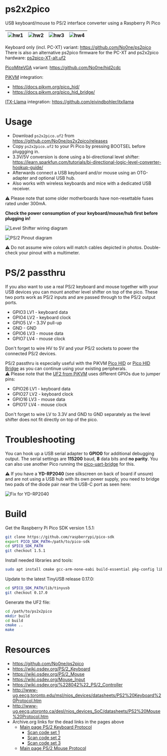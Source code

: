 # ps2x2pico
USB keyboard/mouse to PS/2 interface converter using a Raspberry Pi Pico


|![hw1](https://raw.githubusercontent.com/No0ne/ps2x2pico/main/doc/hw1.jpg) |![hw2](https://raw.githubusercontent.com/No0ne/ps2x2pico/main/doc/hw2.jpg) |![hw3](https://raw.githubusercontent.com/No0ne/ps2x2pico/main/doc/hw3.jpg) |![hw4](https://raw.githubusercontent.com/No0ne/ps2x2pico/main/doc/hw4.jpg) |
|-|-|-|-|

Keyboard only (incl. PC-XT) variant: https://github.com/No0ne/ps2pico  
There is also an alternative ps2pico firmware for the PC-XT and ps2x2pico hardware: [ps2pico-XT-alt.uf2](https://github.com/No0ne/ps2pico/releases/tag/2.1)

[PicoMiteVGA](https://geoffg.net/picomitevga.html) variant: https://github.com/No0ne/hid2cdc

[PiKVM](https://pikvm.org) integration:
* https://docs.pikvm.org/pico_hid/
* https://docs.pikvm.org/pico_hid_bridge/

[ITX-Llama](https://www.vogons.org/viewtopic.php?t=93480) integration:
https://github.com/eivindbohler/itxllama

# Usage
* Download `ps2x2pico.uf2` from https://github.com/No0ne/ps2x2pico/releases
* Copy `ps2x2pico.uf2` to your Pi Pico by pressing BOOTSEL before pluggging in.
* 3.3V/5V conversion is done using a bi-directional level shifter: https://learn.sparkfun.com/tutorials/bi-directional-logic-level-converter-hookup-guide/
* Afterwards connect a USB keyboard and/or mouse using an OTG-adapter and optional USB hub.
* Also works with wireless keyboards and mice with a dedicated USB receiver.


⚠️ Please note that some older motherboards have non-resettable fuses rated
under 300mA.

**Check the power consumption of your keyboard/mouse/hub first before plugging
in!**

![Level Shifter wiring diagram](doc/Level_shifter_diagram.svg)

![PS/2 Pinout diagram](doc/MiniDIN-6_Connector_Pinout_both_sides_CC0.svg)

⚠️ Do not assume wire colors will match cables depicted in photos. Double-check
your pinout with a multimeter.

# PS/2 passthru
If you also want to use a real PS/2 keyboard and mouse together with your USB devices you can mount another level shifter on top of the pico. These two ports work as PS/2 inputs and are passed through to the PS/2 output ports.
* GPIO3 LV1 - keyboard data
* GPIO4 LV2 - keyboard clock
* GPIO5 LV - 3.3V pull-up
* GND - GND
* GPIO6 LV3 - mouse data
* GPIO7 LV4 - mouse clock

Don't forget to wire HV to 5V and your PS/2 sockets to power the connected PS/2 devices.

PS/2 passthru is especially useful with the PiKVM [Pico HID](https://docs.pikvm.org/pico_hid/) or [Pico HID Bridge](https://docs.pikvm.org/pico_hid_bridge/) as you can continue using your existing peripherals.  
⚠️ Please note that the [UF2 from PiKVM](https://github.com/pikvm/kvmd/releases) uses different GPIOs due to jumper pins:
* GPIO26 LV1 - keyboard data
* GPIO27 LV2 - keyboard clock
* GPIO16 LV3 - mouse data
* GPIO17 LV4 - mouse clock

Don't forget to wire LV to 3.3V and GND to GND separately as the level shifter does not fit directly on top of the pico. 

# Troubleshooting
You can hook up a USB serial adapter to **GPIO0** for additional debugging output. The serial settings are **115200** baud, **8** data bits and **no parity**. You can also use another Pico running the [pico-uart-bridge](https://github.com/Noltari/pico-uart-bridge) for this.

⚠️ If you have a **YD-RP2040** (see silkscreen on back of board if unsure) and
are not using a USB hub with its own power supply, you need to bridge two pads
of the diode pair near the USB-C port as seen here:

![Fix for YD-RP2040](doc/YD-RP2040_fix.svg)

# Build

Get the Raspberry Pi Pico SDK version 1.5.1:

```sh
git clone https://github.com/raspberrypi/pico-sdk
export PICO_SDK_PATH=/path/to/pico-sdk
cd $PICO_SDK_PATH
git checkout 1.5.1
```

Install needed libraries and tools:

```sh
sudo apt install cmake gcc-arm-none-eabi build-essential pkg-config libusb-1.0-0-dev libusb-1.0-0
```

Update to the latest TinyUSB release 0.17.0:
```sh
cd $PICO_SDK_PATH/lib/tinyusb
git checkout 0.17.0
```

Generate the UF2 file:
```sh
cd /path/to/ps2x2pico
mkdir build
cd build
cmake ..
make
```

# Resources
* https://github.com/No0ne/ps2pico
* https://wiki.osdev.org/PS/2_Keyboard
* https://wiki.osdev.org/PS/2_Mouse
* https://wiki.osdev.org/Mouse_Input
* https://wiki.osdev.org/%228042%22_PS/2_Controller
* http://www-ug.eecg.toronto.edu/msl/nios_devices/datasheets/PS2%20Keyboard%20Protocol.htm
* http://www-ug.eecg.utoronto.ca/desl/nios_devices_SoC/datasheets/PS2%20Mouse%20Protocol.htm
* Archive.org links for the dead links in the pages above
  * [Main page PS/2 Keyboard Protocol](https://web.archive.org/web/20160414014033if_/http://www.computer-engineering.org/ps2keyboard/)
    * [Scan code set 1](https://web.archive.org/web/20160410193756if_/http://www.computer-engineering.org/ps2keyboard/scancodes1.html)
    * [Scan code set 2](https://web.archive.org/web/20160414030011if_/http://www.computer-engineering.org/ps2keyboard/scancodes2.html)
    * [Scan code set 3](https://web.archive.org/web/20160410184920if_/http://www.computer-engineering.org/ps2keyboard/scancodes3.html)
  * [Main page PS/2 Mouse Protocol](https://web.archive.org/web/20160414013310if_/http://www.computer-engineering.org/ps2mouse/)
